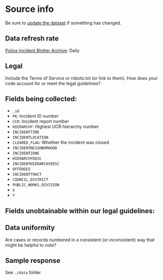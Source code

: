 # Source info

Be sure to [update the dataset](https://www.dolthub.com/repositories/pdap/datasets) if something has changed.

## Data refresh rate

[Police Incident Blotter Archive](https://data.wprdc.org/dataset/uniform-crime-reporting-data): Daily

## Legal

Include the Terms of Service or robots.txt (or link to them). How does your code account for or meet the legal guidelines?

## Fields being collected:

- `_id`
- `PK`: Incident ID number
- `CCR`: Incident report number
- `HIERARCHY`: Highest UCR hierarchy number
- `INCIDENTTIME`
- `INCIDENTLOCATION`
- `CLEARED_FLAG`: Whether the incident was closed
- `INCIDENTNEIGHBORHOOD`
- `INCIDENTZONE`
- `HIERARCHYDESC`
- `INCIDENTHIERARCHYDESC`
- `OFFENSES`
- `INCIDENTTRACT`
- `COUNCIL_DISTRICT`
- `PUBLIC_WORKS_DIVISION`
- `X`
- `Y`

## Fields unobtainable within our legal guidelines:

## Data uniformity

Are cases or records numbered in a consistent (or inconsistent) way that might be helpful to note?

## Sample response

See `./data` folder
